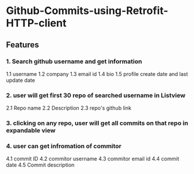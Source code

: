 # Github-Commits-using-Retrofit-HTTP-client
## Features
### 1. Search github username and get information 
1.1 username
1.2 company
1.3 email id
1.4 bio
1.5 profile create date and last update date

### 2. user will get first 30 repo of searched username in Listview
2.1 Repo name
2.2 Description
2.3 repo's github link

### 3. clicking on any repo, user will get all commits on that repo in expandable view

### 4. user can get infromation of commitor 
4.1 commit ID
4.2 commitor username
4.3 commitor email id
4.4 commit date
4.5 Commit description
